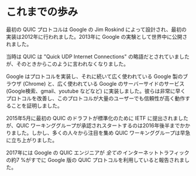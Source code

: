 # これまでの歩み

最初の QUIC プロトコルは Google の Jim Roskind によって設計され、最初の実装は2012年に行われました。2013年に Google の実験として世界中に公開されました。

当時は QUIC は "Quick UDP Internet Connections" の略語だとされていましたが、そのときからこのように言われなくなりました。

Google はプロトコルを実装し、それに続いて広く使われている Google 製のブラウザ (Chrome) と、広く使われている Google のサーバーサイドのサービス (Google検索、gmail、youtube などなど) に実装しました。彼らは非常に早くプロトコルを改善し、このプロトコルが大量のユーザーでも信頼性が高く動作することを証明しました。

2015年5月に最初の QUIC のドラフトが標準化のために IETF に提出されましたが、QUIC ワーキンググループが承認されスタートするのは2016年後半までかかりました。しかし、多くの人々から注目を集め QUIC ワーキンググループは早急に立ち上がりました。

2017年には Google の QUIC エンジニアが *全ての* インターネットトラフィックの約7 %がすでに Google 版の QUIC プロトコルを利用していると報告されました。
